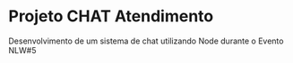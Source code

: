 # Projeto CHAT Atendimento
Desenvolvimento de um sistema de chat utilizando Node durante o Evento NLW#5
